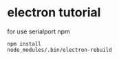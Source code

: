# electron tutorial

for use serialport npm
```
npm install
node_modules/.bin/electron-rebuild 

```
